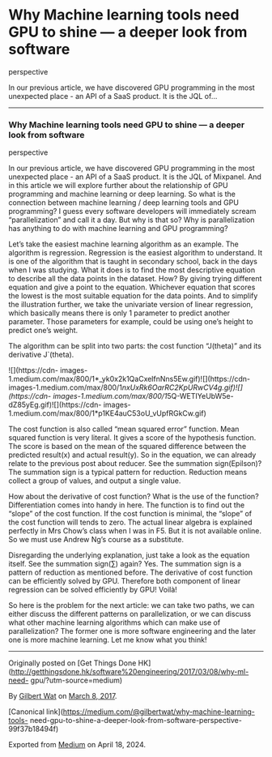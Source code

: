 # Why Machine learning tools need GPU to shine — a deeper look from software
perspective

In our previous article, we have discovered GPU programming in the most
unexpected place - an API of a SaaS product. It is the JQL of…

* * *

### Why Machine learning tools need GPU to shine — a deeper look from software
perspective

In our previous article, we have discovered GPU programming in the most
unexpected place - an API of a SaaS product. It is the JQL of Mixpanel. And in
this article we will explore further about the relationship of GPU programming
and machine learning or deep learning. So what is the connection between
machine learning / deep learning tools and GPU programming? I guess every
software developers will immediately scream “parallelization” and call it a
day. But why is that so? Why is parallelization has anything to do with
machine learning and GPU programming?

Let’s take the easiest machine learning algorithm as an example. The algorithm
is regression. Regression is the easiest algorithm to understand. It is one of
the algorithm that is taught in secondary school, back in the days when I was
studying. What it does is to find the most descriptive equation to describe
all the data points in the dataset. How? By giving trying different equation
and give a point to the equation. Whichever equation that scores the lowest is
the most suitable equation for the data points. And to simplify the
illustration further, we take the univariate version of linear regression,
which basically means there is only 1 parameter to predict another parameter.
Those parameters for example, could be using one’s height to predict one’s
weight.

The algorithm can be split into two parts: the cost function “J(theta)” and
its derivative J`(theta).

![](https://cdn-
images-1.medium.com/max/800/1*_yk0x2k1QaCxelfnNns5Ew.gif)![](https://cdn-
images-1.medium.com/max/800/1*nxUxRk6OarRC2KpURwCV4g.gif)![](https://cdn-
images-1.medium.com/max/800/1*5Q-WETIYeUbW5e-dZ85yEg.gif)![](https://cdn-
images-1.medium.com/max/800/1*p1KE4auC53oU_vUpfRGkCw.gif)

The cost function is also called “mean squared error” function. Mean squared
function is very literal. It gives a score of the hypothesis function. The
score is based on the mean of the squared difference between the predicted
result(x) and actual result(y). So in the equation, we can already relate to
the previous post about reducer. See the summation sign(Epilson)? The
summation sign is a typical pattern for reduction. Reduction means collect a
group of values, and output a single value.

How about the derivative of cost function? What is the use of the function?
Differentiation comes into handy in here. The function is to find out the
“slope” of the cost function. If the cost function is minimal, the “slope” of
the cost function will tends to zero. The actual linear algebra is explained
perfectly in Mrs Chow’s class when I was in F5. But it is not available
online. So we must use Andrew Ng’s course as a substitute.

Disregarding the underlying explanation, just take a look as the equation
itself. See the summation sign(∑) again? Yes. The summation sign is a pattern
of reduction as mentioned before. The derivative of cost function can be
efficiently solved by GPU. Therefore both component of linear regression can
be solved efficiently by GPU! Voilà!

So here is the problem for the next article: we can take two paths, we can
either discuss the different patterns on parallelization, or we can discuss
what other machine learning algorithms which can make use of parallelization?
The former one is more software engineering and the later one is more machine
learning. Let me know what you think!

* * *

Originally posted on [Get Things Done
HK](http://getthingsdone.hk/software%20engineering/2017/03/08/why-ml-need-
gpu/?utm-source=medium)

By [Gilbert Wat](https://medium.com/@gilbertwat) on [March 8,
2017](https://medium.com/p/99f37b18494f).

[Canonical link](https://medium.com/@gilbertwat/why-machine-learning-tools-
need-gpu-to-shine-a-deeper-look-from-software-perspective-99f37b18494f)

Exported from [Medium](https://medium.com) on April 18, 2024.

